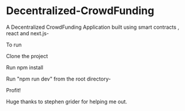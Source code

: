 # Decentralized-CrowdFunding

A Decentralized CrowdFunding Application built using smart contracts , react and next.js-

To run 

Clone the project 

Run npm install

Run "npm run dev" from the root directory-

Profit!


Huge thanks to stephen grider for helping me out.
